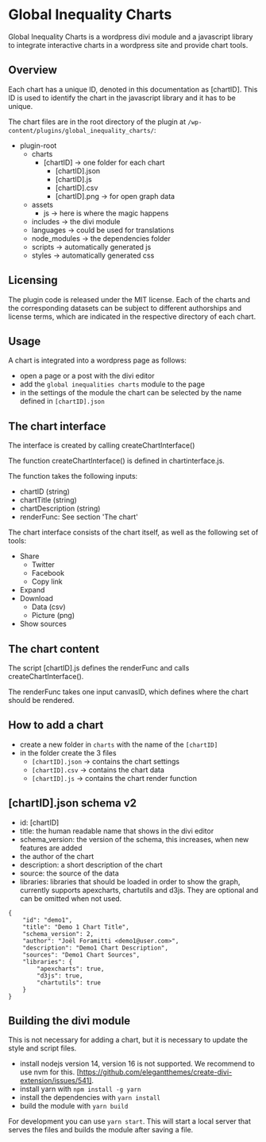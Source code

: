# Global Inequality Charts 

Global Inequality Charts is a wordpress divi module and a javascript library to integrate interactive charts in a wordpress site and provide chart tools.

## Overview

Each chart has a unique ID, denoted in this documentation as [chartID]. This ID is used to identify the chart in the javascript library and it has to be unique.

The chart files are in the root directory of the plugin at `/wp-content/plugins/global_inequality_charts/`:

- plugin-root
    - charts
        - [chartID] -> one folder for each chart
            - [chartID].json
            - [chartID].js
            - [chartID].csv
            - [chartID].png -> for open graph data
    - assets
        - js -> here is where the magic happens
    - includes -> the divi module
    - languages -> could be used for translations
    - node_modules -> the dependencies folder
    - scripts -> automatically generated js
    - styles -> automatically generated css

## Licensing

The plugin code is released under the MIT license. Each of the charts and the corresponding datasets can be subject to different authorships and license terms, which are indicated in the respective directory of each chart. 

## Usage

A chart is integrated into a wordpress page as follows:

- open a page or a post with the divi editor
- add the `global inequalities charts` module to the page
- in the settings of the module the chart can be selected by the name defined in `[chartID].json`

## The chart interface

The interface is created by calling createChartInterface() 

The function createChartInterface() is defined in chartinterface.js.

The function takes the following inputs:

- chartID (string)
- chartTitle (string)
- chartDescription (string)
- renderFunc: See section 'The chart'

The chart interface consists of the chart itself, as well as the following set of tools:

- Share 
    - Twitter
    - Facebook
    - Copy link
- Expand
- Download
    - Data (csv)
    - Picture (png) 
- Show sources



## The chart content

The script [chartID].js defines the renderFunc and calls createChartInterface().

The renderFunc takes one input canvasID, which defines where the chart should be rendered.

## How to add a chart

- create a new folder in `charts` with the name of the `[chartID]`
- in the folder create the 3 files
   - `[chartID].json` -> contains the chart settings
   - `[chartID].csv` -> contains the chart data
   - `[chartID].js` -> contains the chart render function

##  [chartID].json schema v2
- id: [chartID]
- title: the human readable name that shows in the divi editor
- schema_version: the version of the schema, this increases, when new features are added
- the author of the chart
- description: a short description of the chart
- source: the source of the data
- libraries: libraries that should be loaded in order to show the graph, currently supports apexcharts, chartutils and d3js. They are optional and can be omitted when not used. 

```
{
    "id": "demo1",
    "title": "Demo 1 Chart Title",
    "schema_version": 2,
    "author": "Joël Foramitti <demo1@user.com>",
    "description": "Demo1 Chart Description",
    "sources": "Demo1 Chart Sources",
    "libraries": {
        "apexcharts": true,
        "d3js": true,
        "chartutils": true
    }
}
```

## Building the divi module 

This is not necessary for adding a chart, but it is necessary to update the style and script files.

- install nodejs version 14, version 16 is not supported. We recommend to use nvm for this.  [https://github.com/elegantthemes/create-divi-extension/issues/541].
- install yarn with `npm install -g yarn`
- install the dependencies with `yarn install`
- build the module with `yarn build`

For development you can use `yarn start`. This will start a local server that serves the files and builds the module after saving a file. 


